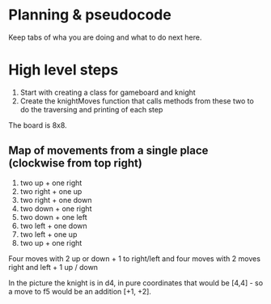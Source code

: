# Planning & pseudocode

Keep tabs of wha you are doing and what to do next here.

# High level steps

1. Start with creating a class for gameboard and knight
2. Create the knightMoves function that calls methods from these two to do the traversing and printing of each step

The board is 8x8.

## Map of movements from a single place (clockwise from top right)

1. two up + one right
2. two right + one up
3. two right + one down
4. two down + one right
5. two down + one left
6. two left + one down
7. two left + one up
8. two up + one right

Four moves with 2 up or down + 1 to right/left
and four moves with 2 moves right and left + 1 up / down

In the picture the knight is in d4, in pure coordinates that would be [4,4] - so a move to f5 would be an addition [+1, +2].
